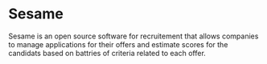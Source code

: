 # Sesame
Sesame is an open source software for recruitement that allows companies to manage applications for their offers and estimate scores for the candidats based on battries of criteria related to each offer.
